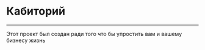 # Кабиторий 
____________________________________________________________________________
Этот проект был создан ради того что бы упростить вам и вашему бизнесу жизнь
